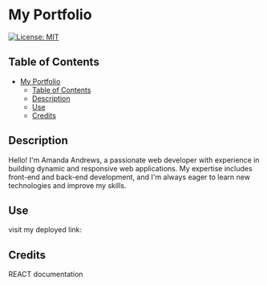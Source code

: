 # My Portfolio
[![License: MIT](https://img.shields.io/badge/License-MIT-yellow.svg)](https://opensource.org/licenses/MIT)
## Table of Contents
- [My Portfolio](#my-portfolio)
  - [Table of Contents](#table-of-contents)
  - [Description](#description)
  - [Use](#use)
  - [Credits](#credits)

## Description
Hello! I'm Amanda Andrews, a passionate web developer with experience in building dynamic and responsive web applications. My expertise includes front-end and back-end development, and I'm always eager to learn new technologies and improve my skills.
## Use
visit my deployed link:
## Credits
REACT documentation

